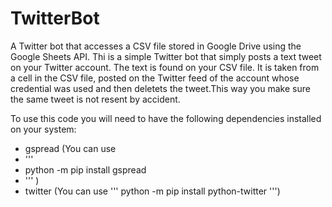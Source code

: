 # TwitterBot
A Twitter bot that accesses a CSV file stored in Google Drive using the Google Sheets API.
Thi is a simple Twitter bot that simply posts a text tweet on your Twitter account.
The text is found on your CSV file. It is taken from a cell in the CSV file, posted on the Twitter feed of the account whose credential was used and then deletets the tweet.This way you make sure the same tweet is not resent by accident.

To use this code you will need to have the following dependencies installed on your system:
* gspread (You can use 
* ''' 
* python -m pip install gspread 
* ''' )
* twitter (You can use ''' python -m pip install python-twitter ''')


